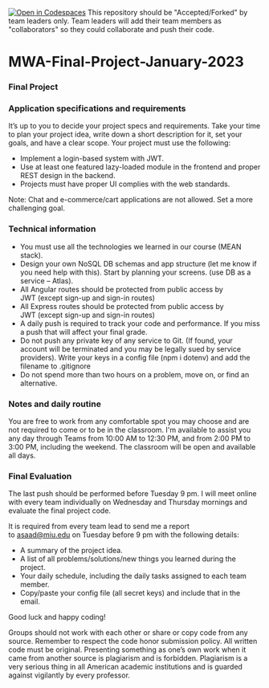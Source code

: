 [![Open in Codespaces](https://classroom.github.com/assets/launch-codespace-f4981d0f882b2a3f0472912d15f9806d57e124e0fc890972558857b51b24a6f9.svg)](https://classroom.github.com/open-in-codespaces?assignment_repo_id=9985075)
This repository should be "Accepted/Forked" by team leaders only. Team leaders will add their team members as "collaborators" so they could collaborate and push their code.  
  
# MWA-Final-Project-January-2023
### Final Project
### Application specifications and requirements
It’s up to you to decide your project specs and requirements. Take your time to plan your project idea, write down a short description for it, set your goals, and have a clear scope. Your project must use the following:  
* Implement a login-based system with JWT.  
* Use at least one featured lazy-loaded module in the frontend and proper REST design in the backend.
* Projects must have proper UI complies with the web standards.
  
Note: Chat and e-commerce/cart applications are not allowed. Set a more challenging goal.
  
### Technical information
* You must use all the technologies we learned in our course (MEAN stack).
* Design your own NoSQL DB schemas and app structure (let me know if you need help with this). Start by planning your screens. (use DB as a service – Atlas).
* All Angular routes should be protected from public access by JWT (except sign-up and sign-in routes)
* All Express routes should be protected from public access by JWT (except sign-up and sign-in routes)
* A daily push is required to track your code and performance. If you miss a push that will affect your final grade.
* Do not push any private key of any service to Git. (If found, your account will be terminated and you may be legally sued by service providers). Write your keys in a config file (npm i dotenv) and add the filename to .gitignore
* Do not spend more than two hours on a problem, move on, or find an alternative.
  
### Notes and daily routine
You are free to work from any comfortable spot you may choose and are not required to come or to be in the classroom. I'm available to assist you any day through Teams from 10:00 AM to 12:30 PM, and from 2:00 PM to 3:00 PM, including the weekend. The classroom will be open and available all days.
    
### Final Evaluation
The last push should be performed before Tuesday 9 pm. I will meet online with every team individually on Wednesday and Thursday mornings and evaluate the final project code. 
  
It is required from every team lead to send me a report to asaad@miu.edu on Tuesday before 9 pm with the following details:
* A summary of the project idea.
* A list of all problems/solutions/new things you learned during the project. 
* Your daily schedule, including the daily tasks assigned to each team member.
* Copy/paste your config file (all secret keys) and include that in the email.
    
Good luck and happy coding!
  
Groups should not work with each other or share or copy code from any source. Remember to respect the code honor submission policy. All written code must be original. Presenting something as one’s own work when it came from another source is plagiarism and is forbidden. Plagiarism is a very serious thing in all American academic institutions and is guarded against vigilantly by every professor. 
